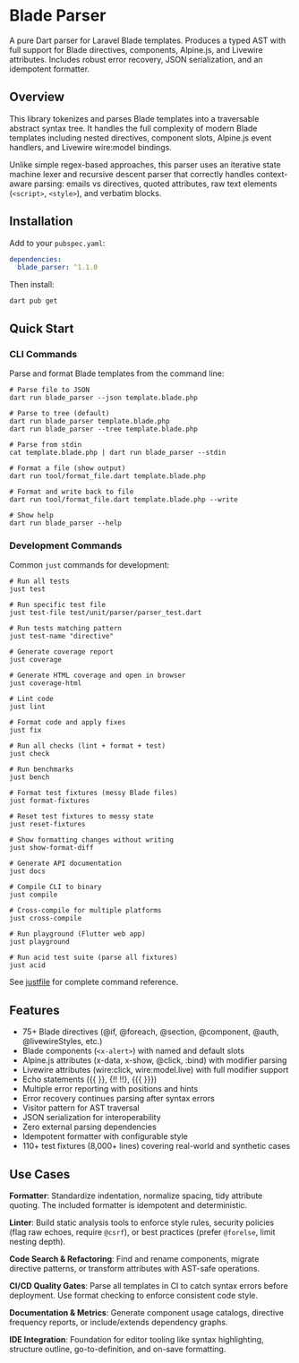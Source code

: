 # Blade Parser

A pure Dart parser for Laravel Blade templates. Produces a typed AST with full support for Blade directives, components, Alpine.js, and Livewire attributes. Includes robust error recovery, JSON serialization, and an idempotent formatter.

## Overview

This library tokenizes and parses Blade templates into a traversable abstract syntax tree. It handles the full complexity of modern Blade templates including nested directives, component slots, Alpine.js event handlers, and Livewire wire:model bindings.

Unlike simple regex-based approaches, this parser uses an iterative state machine lexer and recursive descent parser that correctly handles context-aware parsing: emails vs directives, quoted attributes, raw text elements (`<script>`, `<style>`), and verbatim blocks.

## Installation

Add to your `pubspec.yaml`:

```yaml
dependencies:
  blade_parser: ^1.1.0
```

Then install:

```shell
dart pub get
```

## Quick Start

### CLI Commands

Parse and format Blade templates from the command line:

```shell
# Parse file to JSON
dart run blade_parser --json template.blade.php

# Parse to tree (default)
dart run blade_parser template.blade.php
dart run blade_parser --tree template.blade.php

# Parse from stdin
cat template.blade.php | dart run blade_parser --stdin

# Format a file (show output)
dart run tool/format_file.dart template.blade.php

# Format and write back to file
dart run tool/format_file.dart template.blade.php --write

# Show help
dart run blade_parser --help
```

### Development Commands

Common `just` commands for development:

```shell
# Run all tests
just test

# Run specific test file
just test-file test/unit/parser/parser_test.dart

# Run tests matching pattern
just test-name "directive"

# Generate coverage report
just coverage

# Generate HTML coverage and open in browser
just coverage-html

# Lint code
just lint

# Format code and apply fixes
just fix

# Run all checks (lint + format + test)
just check

# Run benchmarks
just bench

# Format test fixtures (messy Blade files)
just format-fixtures

# Reset test fixtures to messy state
just reset-fixtures

# Show formatting changes without writing
just show-format-diff

# Generate API documentation
just docs

# Compile CLI to binary
just compile

# Cross-compile for multiple platforms
just cross-compile

# Run playground (Flutter web app)
just playground

# Run acid test suite (parse all fixtures)
just acid
```

See [justfile](justfile) for complete command reference.

## Features

- 75+ Blade directives (@if, @foreach, @section, @component, @auth, @livewireStyles, etc.)
- Blade components (`<x-alert>`) with named and default slots
- Alpine.js attributes (x-data, x-show, @click, :bind) with modifier parsing
- Livewire attributes (wire:click, wire:model.live) with full modifier support
- Echo statements ({{ }}, {!! !!}, {{{ }}})
- Multiple error reporting with positions and hints
- Error recovery continues parsing after syntax errors
- Visitor pattern for AST traversal
- JSON serialization for interoperability
- Zero external parsing dependencies
- Idempotent formatter with configurable style
- 110+ test fixtures (8,000+ lines) covering real-world and synthetic cases

## Use Cases

**Formatter**: Standardize indentation, normalize spacing, tidy attribute quoting. The included formatter is idempotent and deterministic.

**Linter**: Build static analysis tools to enforce style rules, security policies (flag raw echoes, require `@csrf`), or best practices (prefer `@forelse`, limit nesting depth).

**Code Search & Refactoring**: Find and rename components, migrate directive patterns, or transform attributes with AST-safe operations.

**CI/CD Quality Gates**: Parse all templates in CI to catch syntax errors before deployment. Use format checking to enforce consistent code style.

**Documentation & Metrics**: Generate component usage catalogs, directive frequency reports, or include/extends dependency graphs.

**IDE Integration**: Foundation for editor tooling like syntax highlighting, structure outline, go-to-definition, and on-save formatting.